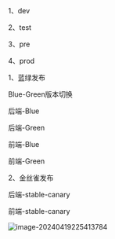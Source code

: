 1、dev

2、test

3、pre

4、prod



1、蓝绿发布

Blue-Green版本切换

后端-Blue

后端-Green

前端-Blue

前端-Green

2、金丝雀发布

后端-stable-canary

前端-stable-canary

![image-20240419225413784](https://github.com/kubelsp/DevOps-Doc/blob/main/Pipeline/pipeline.png)
